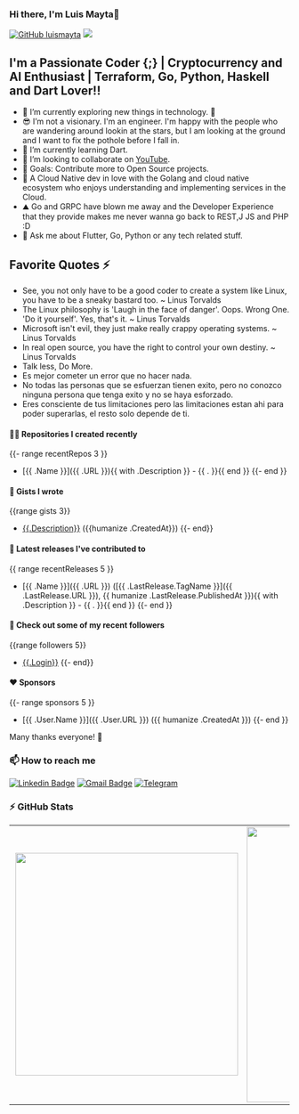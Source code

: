 ### Hi there, I'm Luis Mayta👋 <div align = 'right'>

[![GitHub luismayta](https://img.shields.io/github/followers/luismayta?label=follow&style=social)](https://github.com/luismayta) ![](https://komarev.com/ghpvc/?username=luismayta&color=yellow)
</div>

## I'm a Passionate Coder {;} | Cryptocurrency and AI Enthusiast | Terraform, Go, Python, Haskell and Dart Lover!!

- 🌱 I’m currently exploring new things in technology. 🤣
- 😎 I’m not a visionary. I'm an engineer. I'm happy with the people who are wandering around lookin at the stars, but I am looking at the ground and I want to fix the pothole before I fall in.
- 🌱 I’m currently learning Dart.
- 👯 I’m looking to collaborate on [YouTube](https://youtube.com/slovacus).
- 🥅 Goals: Contribute more to Open Source projects.
- 🚀 A Cloud Native dev in love with the Golang and cloud native ecosystem who enjoys understanding and implementing services in the Cloud.
- ⛰️ Go and GRPC have blown me away and the Developer Experience that they provide makes me never wanna go back to REST,J JS and PHP :D
- 💬 Ask me about Flutter, Go, Python or any tech related stuff.

## Favorite Quotes ⚡

* See, you not only have to be a good coder to create a system like Linux, you have to be a sneaky bastard too. ~ Linus Torvalds
* The Linux philosophy is 'Laugh in the face of danger'. Oops. Wrong One. 'Do it yourself'. Yes, that's it. ~ Linus Torvalds
* Microsoft isn't evil, they just make really crappy operating systems. ~ Linus Torvalds
* In real open source, you have the right to control your own destiny. ~ Linus Torvalds
* Talk less, Do More.
* Es mejor cometer un error que no hacer nada.
* No todas las personas que se esfuerzan tienen exito, pero no conozco ninguna persona que tenga exito y no se haya esforzado.
* Eres consciente de tus limitaciones pero las limitaciones estan ahi para poder superarlas, el resto solo depende de ti.


#### 👨‍💻 Repositories I created recently

{{- range recentRepos 3 }}
- [{{ .Name }}]({{ .URL }}){{ with .Description }} - {{ . }}{{ end }}
{{- end }}

#### 📓 Gists I wrote
{{range gists 3}}
- [{{.Description}}]({{.URL}}) ({{humanize .CreatedAt}})
{{- end}}

#### 🚀 Latest releases I've contributed to

{{ range recentReleases 5 }}
- [{{ .Name }}]({{ .URL }}) ([{{ .LastRelease.TagName }}]({{ .LastRelease.URL }}), {{ humanize .LastRelease.PublishedAt }}){{ with .Description }} - {{ . }}{{ end }}
{{- end }}

#### 👯 Check out some of my recent followers
{{range followers 5}}
- [{{.Login}}]({{.URL}})
{{- end}}

#### ❤️ Sponsors

{{- range sponsors 5 }}
- [{{ .User.Name }}]({{ .User.URL }}) ({{ humanize .CreatedAt }})
{{- end }}

Many thanks everyone! 🙏

### 📫 How to reach me

[![Linkedin Badge](https://img.shields.io/badge/-luismayta-blue?style=flat-square&logo=Linkedin&logoColor=white&link=https://www.linkedin.com/in/luismayta/)](https://www.linkedin.com/in/luismayta/)
[![Gmail Badge](https://img.shields.io/badge/-slovacus@gmail.com-c14438?style=flat-square&logo=Gmail&logoColor=white&link=mailto:slovacus@gmail.com)](mailto:slovacus@gmail.com)
[![Telegram](https://img.shields.io/badge/Join%20us%20on-Telegram-blue?style=flat-square&logo=telegram)](https://t.me/luismayta)

### :zap: GitHub Stats

<center>
  <table>
    <tr>
        <td><img width="400px" align="right" src="https://github-readme-stats.vercel.app/api/wakatime?username=luismayta"/></td>
        <td><img width="495px" align="left" src="https://github-readme-stats.vercel.app/api?username=luismayta&show_icons=true&count_private=true" /></td>
    </tr>
  </table>
</center>
